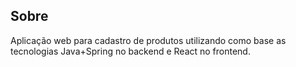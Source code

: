 ## Sobre
Aplicação web para cadastro de produtos utilizando como base as tecnologias Java+Spring no backend e React no frontend. 
